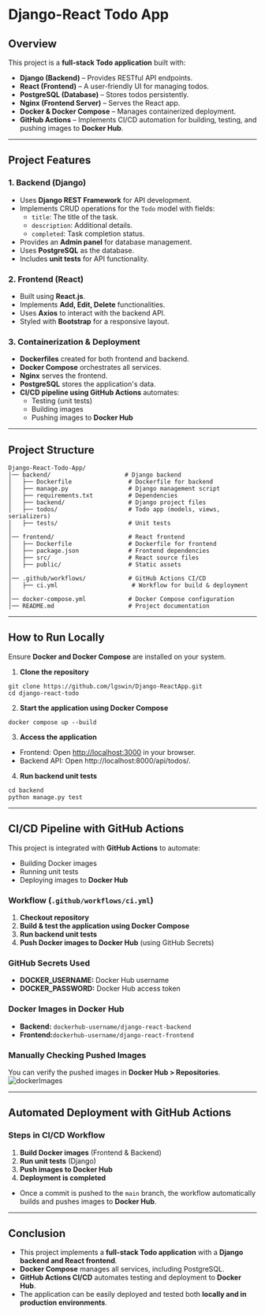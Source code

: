 # **Django-React Todo App**

## **Overview**

This project is a **full-stack Todo application** built with:

- **Django (Backend)** – Provides RESTful API endpoints.
- **React (Frontend)** – A user-friendly UI for managing todos.
- **PostgreSQL (Database)** – Stores todos persistently.
- **Nginx (Frontend Server)** – Serves the React app.
- **Docker & Docker Compose** – Manages containerized deployment.
- **GitHub Actions** – Implements CI/CD automation for building, testing, and pushing images to **Docker Hub**.

---

## **Project Features**

### **1. Backend (Django)**

- Uses **Django REST Framework** for API development.
- Implements CRUD operations for the `Todo` model with fields:
    - `title`: The title of the task.
    - `description`: Additional details.
    - `completed`: Task completion status.
- Provides an **Admin panel** for database management.
- Uses **PostgreSQL** as the database.
- Includes **unit tests** for API functionality.

### **2. Frontend (React)**

- Built using **React.js**.
- Implements **Add, Edit, Delete** functionalities.
- Uses **Axios** to interact with the backend API.
- Styled with **Bootstrap** for a responsive layout.

### **3. Containerization & Deployment**

- **Dockerfiles** created for both frontend and backend.
- **Docker Compose** orchestrates all services.
- **Nginx** serves the frontend.
- **PostgreSQL** stores the application's data.
- **CI/CD pipeline using GitHub Actions** automates:
    - Testing (unit tests)
    - Building images
    - Pushing images to **Docker Hub**

---

## **Project Structure**

```
Django-React-Todo-App/
│── backend/                     # Django backend
│   ├── Dockerfile                # Dockerfile for backend
│   ├── manage.py                 # Django management script
│   ├── requirements.txt          # Dependencies
│   ├── backend/                  # Django project files
│   ├── todos/                    # Todo app (models, views, serializers)
│   ├── tests/                    # Unit tests
│
│── frontend/                     # React frontend
│   ├── Dockerfile                # Dockerfile for frontend
│   ├── package.json              # Frontend dependencies
│   ├── src/                      # React source files
│   ├── public/                   # Static assets
│
│── .github/workflows/            # GitHub Actions CI/CD
│   ├── ci.yml                     # Workflow for build & deployment
│
│── docker-compose.yml            # Docker Compose configuration
│── README.md                     # Project documentation
```

---

## **How to Run Locally**

Ensure **Docker and Docker Compose** are installed on your system.

1. **Clone the repository**

```
git clone https://github.com/lgswin/Django-ReactApp.git
cd django-react-todo
```

2. **Start the application using Docker Compose**

```
docker compose up --build
```

3. **Access the application**
- Frontend: Open [http://localhost:3000](http://localhost:3000/) in your browser.
- Backend API: Open http://localhost:8000/api/todos/.
4. **Run backend unit tests**

```
cd backend
python manage.py test
```

---

## **CI/CD Pipeline with GitHub Actions**

This project is integrated with **GitHub Actions** to automate:

- Building Docker images
- Running unit tests
- Deploying images to **Docker Hub**

### **Workflow (`.github/workflows/ci.yml`)**

1. **Checkout repository**
2. **Build & test the application using Docker Compose**
3. **Run backend unit tests**
4. **Push Docker images to Docker Hub** (using GitHub Secrets)

### **GitHub Secrets Used**

- **DOCKER_USERNAME:** Docker Hub username
- **DOCKER_PASSWORD:** Docker Hub access token

### **Docker Images in Docker Hub**

- **Backend:** `dockerhub-username/django-react-backend`
- **Frontend:**`dockerhub-username/django-react-frontend`

### **Manually Checking Pushed Images**

You can verify the pushed images in **Docker Hub > Repositories**.
![dockerImages](https://github.com/user-attachments/assets/c3a7757f-bbab-4829-84d2-83a24b69f61f)

---

## **Automated Deployment with GitHub Actions**

### **Steps in CI/CD Workflow**

1. **Build Docker images** (Frontend & Backend)
2. **Run unit tests** (Django)
3. **Push images to Docker Hub**
4. **Deployment is completed**
- Once a commit is pushed to the `main` branch, the workflow automatically builds and pushes images to **Docker Hub**.

---

## **Conclusion**

- This project implements a **full-stack Todo application** with a **Django backend and React frontend**.
- **Docker Compose** manages all services, including PostgreSQL.
- **GitHub Actions CI/CD** automates testing and deployment to **Docker Hub**.
- The application can be easily deployed and tested both **locally and in production environments**.
